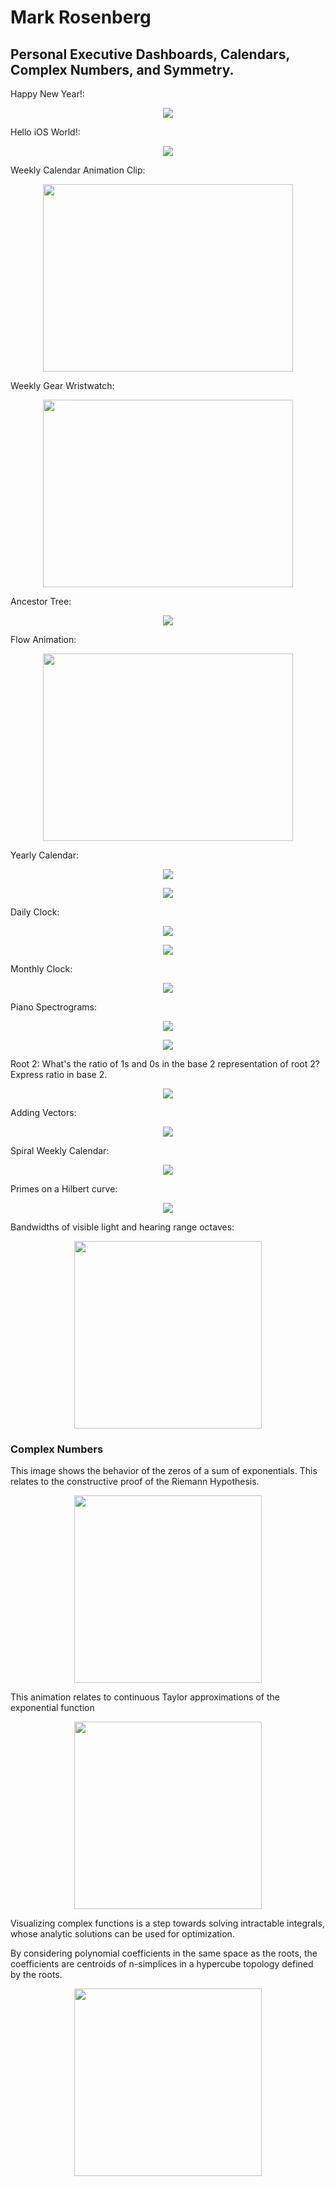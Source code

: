 # Mark Rosenberg

## Personal Executive Dashboards, Calendars, Complex Numbers, and Symmetry.

Happy New Year!:
<p align="center">
  <img src="https://tauself.github.io/personalPhotoCalendar_createFromDirectory_123019_8.png">
</p>

Hello iOS World!:
<p align="center">
  <img src="https://tauself.github.io/Screen%20Shot%202019-12-04%20at%2015.57.54.png">
</p>

Weekly Calendar Animation Clip:
<p align="center">
  <img width="400" height="300" src="https://tauself.github.io/ezgif-2-f924ca6670eb.gif">
</p>

Weekly Gear Wristwatch:
<p align="center">
  <img width="400" height="300" src="https://tauself.github.io/ezgif-5-8eb42f08c5ab.gif">
</p>

Ancestor Tree:
<p align="center">
  <img src="https://tauself.github.io/GenealogyAncestorTreeBlank_110919_1.jpg">
</p>

Flow Animation:
<p align="center">
  <img width="400" height="300" src="https://tauself.github.io/ezgif-1-f80c8a5383e6.gif">
</p>

Yearly Calendar:
<p align="center">
  <img src="https://tauself.github.io/4_yearlySpiralCalendarPhotos_101819_8.jpg">
</p>

<p align="center">
  <img src="https://tauself.github.io/yearlySpiralCalendarPhotos_101019_12.jpg">
</p>

Daily Clock:
<p align="center">
  <img src="https://tauself.github.io/daily12hourSpiralCalendarPhotos_092319_4.jpg">
</p>

<p align="center">
  <img src="https://tauself.github.io/dailySpiralCalendarPhotos_092319_4.jpg">
</p>

Monthly Clock:
<p align="center">
  <img src="https://tauself.github.io/monthlySpiralCalendarPhotos_092319_18.jpg">
</p>

Piano Spectrograms:
<p align="center">
  <img src="https://tauself.github.io/Unknown-1270_2.png">
</p>

<p align="center">
  <img src="https://tauself.github.io/Unknown2.png">
</p>

Root 2: What's the ratio of 1s and 0s in the base 2 representation of root 2? Express ratio in base 2.
<p align="center">
  <img src="https://tauself.github.io/root2_052719_30.jpg">
</p>

Adding Vectors:
<p align="center">
  <img src="https://tauself.github.io/addVectors052319_3.jpg">
</p>

Spiral Weekly Calendar:
<p align="center">
  <img src="https://tauself.github.io/spiralDesktop_090919_1.jpg">
</p>

Primes on a Hilbert curve:
<p align="center">
  <img src="https://tauself.github.io/HilbertPrimes.png">
</p>

Bandwidths of visible light and hearing range octaves:
<p align="center">
  <img width="300" height="300" src="https://tauself.github.io/bandwidths.png">
</p>

### Complex Numbers

This image shows the behavior of the zeros of a sum of exponentials. This relates to the constructive proof of the Riemann Hypothesis.
<p align="center">
  <img width="300" height="300" src="https://tauself.github.io/ExpZeros2.png">
</p>

This animation relates to continuous Taylor approximations of the exponential function 

<p align="center">
  <img width="300" height="300" src="https://tauself.github.io/ezgif-5-a17819ac3b.gif">
</p>

Visualizing complex functions is a step towards solving intractable integrals, whose analytic solutions can be used for optimization. 

By considering polynomial coefficients in the same space as the roots, the coefficients are centroids of n-simplices in a hypercube topology defined by the roots. 

<p align="center">
  <img width="300" height="300" src="https://tauself.github.io/Quartic.png">
</p>





